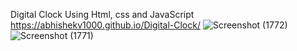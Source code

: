 
Digital Clock Using Html, css and JavaScript 
https://abhishekv1000.github.io/Digital-Clock/
![Screenshot (1772)](https://github.com/user-attachments/assets/612fa156-7c58-45c1-9180-3ce63154b8d6)
![Screenshot (1771)](https://github.com/user-attachments/assets/a2de60f9-a66e-4a33-a77a-efa0e850af20)
